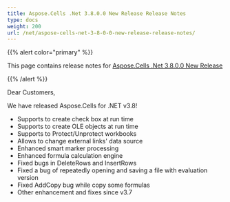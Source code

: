 ```yaml
---
title: Aspose.Cells .Net 3.8.0.0 New Release Release Notes
type: docs
weight: 200
url: /net/aspose-cells-net-3-8-0-0-new-release-release-notes/
---
```


{{% alert color="primary" %}} 

This page contains release notes for [Aspose.Cells .Net 3.8.0.0 New Release](https://downloads.aspose.com/cells/net/new-releases/aspose.cells-.net-3.8.0.0-new-release/)

{{% /alert %}} 

Dear Customers, 

We have released Aspose.Cells for .NET v3.8! 

- Supports to create check box at run time
- Supports to create OLE objects at run time
- Supports to Protect/Unprotect workbooks
- Allows to change external links' data source
- Enhanced smart marker processing
- Enhanced formula calculation engine
- Fixed bugs in DeleteRows and InsertRows
- Fixed a bug of repeatedly opening and saving a file with evaluation version
- Fixed AddCopy bug while copy some formulas
- Other enhancement and fixes since v3.7
